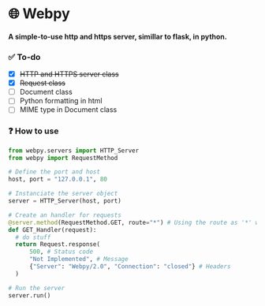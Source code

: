 # 🌐 Webpy
#### A simple-to-use http and https server, simillar to flask, in python.

### ✅ To-do 
- [x] ~~HTTP and HTTPS server class~~
- [x] ~~Request class~~
- [ ] Document class
- [ ] Python formatting in html
- [ ] MIME type in Document class

### ❓ How to use
```python
from webpy.servers import HTTP_Server
from webpy import RequestMethod

# Define the port and host
host, port = "127.0.0.1", 80

# Instanciate the server object
server = HTTP_Server(host, port)

# Create an handler for requests
@server.method(RequestMethod.GET, route="*") # Using the route as '*' will send all traffic with the GET method to this handler and override any other handler
def GET_Handler(request):
  # do stuff
  return Request.response(
      500, # Status code
      "Not Implemented", # Message
      {"Server": "Webpy/2.0", "Connection": "closed"} # Headers
  )

# Run the server
server.run()
